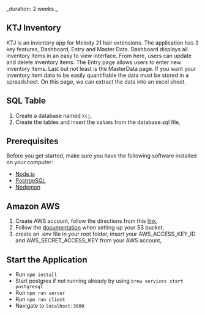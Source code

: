 _duration: 2 weeks _

## KTJ Inventory
KTJ is an inventory app for Melody 21 hair extensions. The application has 3 key features, Dashboard, Entry and Master Data. Dashboard displays all inventory items in an easy to view interface. From here, users can update and delete inventory items. The Entry page allows users to enter new inventory items. Last but not least is the MasterData page. If you want your inventory item data to be easily quantifiable the data must be stored in a spreadsheet. On this page, we can extract the data into an excel sheet.

## SQL Table
1. Create a database named `ktj`,
2. Create the tables and insert the values from the database.sql file,

## Prerequisites

Before you get started, make sure you have the following software installed on your computer:

- [Node.js](https://nodejs.org/en/)
- [PostrgeSQL](https://www.postgresql.org/)
- [Nodemon](https://nodemon.io/)

## Amazon AWS

1. Create AWS account, follow the directions from this [link](https://aws.amazon.com/premiumsupport/knowledge-center/create-and-activate-aws-account/),
2. Follow the [documentation](https://docs.aws.amazon.com/AmazonS3/latest/gsg/GetStartedWithS3.html) when setting up your S3 bucket,
3. create an .env file in your root folder, insert your AWS_ACCESS_KEY_ID and AWS_SECRET_ACCESS_KEY from your AWS account,

## Start the Application

* Run `npm install`
* Start postgres if not running already by using `brew services start postgresql`
* Run `npm run server`
* Run `npm run client`
* Navigate to `localhost:3000`
